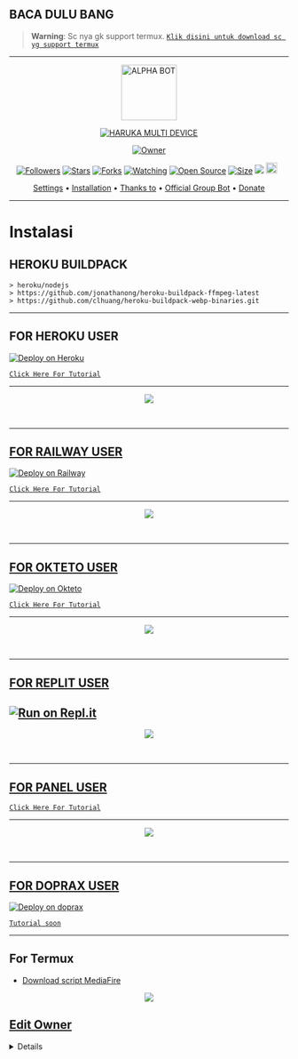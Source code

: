 ## BACA DULU BANG

> **Warning**: Sc nya gk support termux. [`Klik disini untuk download sc yg support termux`](https://github.com/zeeoneofficial/Haruka-Md#For-Termux)

-----------------------------------------------------

<p align="center">
<img src="https://github.com/UncknownGuy/Haruka-Md/blob/0cdd8196cde3d4116514c2675782d1c88c1b274a/Haruka.jpg" alt="ALPHA BOT" width="100"/>


</p>
<p align="center">
<a href="#"><img title="HARUKA MULTI DEVICE" src="https://img.shields.io/badge/HARUKA MULTI DEVICE-green?colorA=%23ff0000&colorB=%23017e40&style=for-the-badge"></a>
</p>
<p align="center">
<a href="https://github.com/zeeoneofficial/Haruka-Md"><img title="Owner" src="https://img.shields.io/badge/Recode-ZeeoneOfc-red.svg?style=for-the-badge&logo=github"></a>
</p>
<p align="center">
<a href="https://github.com/zeeoneofficial/followers"><img title="Followers" src="https://img.shields.io/github/followers/zeeoneofficial?color=red&style=flat-square"></a>
<a href="https://github.com/zeeoneofficial/Haruka-Md/stargazers/"><img title="Stars" src="https://img.shields.io/github/stars/zeeoneofficial/Haruka-Md?color=blue&style=flat-square"></a>
<a href="https://github.com/zeeoneofficial/Haruka-Md/network/members"><img title="Forks" src="https://img.shields.io/github/forks/zeeoneofficial/Haruka-Md?color=red&style=flat-square"></a>
<a href="https://github.com/zeeoneofficial/Haruka-Md/watchers"><img title="Watching" src="https://img.shields.io/github/watchers/zeeoneofficial/Haruka-Md?label=Watchers&color=blue&style=flat-square"></a>
<a href="https://github.com/zeeoneofficial/Haruka-Md"><img title="Open Source" src="https://badges.frapsoft.com/os/v2/open-source.svg?v=103"></a>
<a href="https://github.com/zeeoneofficial/Haruka-Md/"><img title="Size" src="https://img.shields.io/github/repo-size/zeeoneofficial/Haruka-Md?style=flat-square&color=green"></a>
<a href="https://hits.seeyoufarm.com"><img src="https://hits.seeyoufarm.com/api/count/incr/badge.svg?url=https%3A%2F%2Fgithub.com%2Fzeeoneofficial%2FHaruka-Md&count_bg=%2379C83D&title_bg=%23555555&icon=probot.svg&icon_color=%2300FF6D&title=hits&edge_flat=false"/></a>
<a href="https://github.com/zeeoneofficial/Haruka-Md/graphs/commit-activity"><img height="20" src="https://img.shields.io/badge/Maintained%3F-yes-green.svg"></a>&nbsp;&nbsp;
</p>

<p align="center">
  <a href="https://github.com/zeeoneofficial/Haruka-Md#Edit-Owner">Settings</a> •
  <a href="https://github.com/zeeoneofficial/Haruka-Md#instalasi">Installation</a> •
  <a href="https://github.com/zeeoneofficial/Haruka-Md#thanks-to">Thanks to</a> •
  <a href="https://github.com/zeeoneofficial/Haruka-Md#Official-Group"> Official Group Bot</a> •
  <a href="https://github.com/zeeoneofficial/Haruka-Md#donate">Donate</a>
</p>
</div>


---

# Instalasi
## HEROKU BUILDPACK

```
> heroku/nodejs
> https://github.com/jonathanong/heroku-buildpack-ffmpeg-latest
> https://github.com/clhuang/heroku-buildpack-webp-binaries.git
```

--------

## FOR HEROKU USER 

[![Deploy on Heroku](https://www.herokucdn.com/deploy/button.svg)](https://heroku.com/login)

[`Click Here For Tutorial`](https://youtu.be/2grMt0TbfOM)<br>

----------
<p align="center">
  <a href="https://youtu.be/2grMt0TbfOM"><img src="https://telegra.ph/file/dd32f9b493adc7a6ea33f.jpg" />
</p>
<br>

----------
## FOR RAILWAY USER 

[![Deploy on Railway](https://railway.app/button.svg)](https://railway.app?referralCode=zeeoneofc)

[`Click Here For Tutorial`](https://youtu.be/BqRauxohbLg)<br>

----------

<p align="center">
  <a href="https://youtu.be/BqRauxohbLg"><img src="https://telegra.ph/file/ba58c4ad1b43bc285f16b.jpg" />
</p>
<br>

----------
## FOR OKTETO USER 
[![Deploy on Okteto](https://okteto.com/develop-okteto.svg)](https://cloud.okteto.com/deploy)

[`Click Here For Tutorial`](https://youtu.be/FhHl_hvnY2s)

----------

<p align="center">
  <a href="https://youtu.be/FhHl_hvnY2s"><img src="https://telegra.ph/file/e5f7eac9d4272b869eb69.jpg" />
</p>
<br>

----------
## FOR REPLIT USER
[![Run on Repl.it](https://repl.it/badge/github/zeeoneofficial/Alphabot-Md)](https://repl.it/github/zeeoneofficial/Alphabot-Md)
------
<p align="center">
  <a href="https://youtu.be/jom_scHK09c"><img src="https://telegra.ph/file/873e2bbfbd1f15a535995.jpg" />
</p>
<br>

----------
## FOR PANEL USER 

[`Click Here For Tutorial`](https://youtu.be/H2BZ3KFvQys)

----------

<p align="center">
  <a href="https://youtu.be/H2BZ3KFvQys"><img src="https://telegra.ph/file/d2ab9876306da1e9c55d5.jpg" />
</p>
<br>

----------

## FOR DOPRAX USER 

[![Deploy on doprax](https://www.linkpicture.com/q/doprax-zeeoneofc.my.id.svg)](https://www.doprax.com/r/zeeoneofc/)

[`Tutorial soon`](https://youtu.be/BqRauxohbLg)<br>

----------

<!-- <p align="center">
  <a href="https://youtu.be/BqRauxohbLg"><img src="https://telegra.ph/file/ba58c4ad1b43bc285f16b.jpg" />
</p> -->

## For Termux
- [Download script MediaFire](https://youtu.be/3oC4cDu5X8s)

<p align="center">
<a href="https://youtu.be/3oC4cDu5X8s"><img src="https://telegra.ph/file/7cd11bac407e545a7b55d.jpg" />
</p>

## Edit Owner 

<details>
    <summary> <b>Edit Owner Config.json</b></summary><br/>

```ts
{
    "ownerNumber": ["622150996855@s.whatsapp.net","622150996855@s.whatsapp.net"],
    "ownerName": "ᴹᴿ᭄ ZeeoneOfcོ ×፝֟͜×",
    "instagram" : "https://instagram.com/zeeoneofc",
    "botName": "Haruka-Mdོ ",
    "footer": "api.zeeoneofc.xyz",
    "sessionName": "session",
    "pathimg": "./media/Haruka.jpg",
    "BotKey": "Gsyt6jRJ",
    "auto_welcomeMsg": true,
    "auto_leaveMsg": true,    
    "autobio": true,
    "anticall": true,
    "autorespond": false,
    "autoblok212": true,
    "autoread": true,
    "gamewaktu": 90,
    "limitCount": 25,
    "gcount": {
        "prem": 1000,
        "user": 15
    }
}
```

## Donate
- [Saweria](https://saweria.co/zeeoneofc)
- [Dana](https://j.top4top.io/p_20532posd1.jpg)
- [Ovo](https://h.top4top.io/p_2053vk0uw1.jpg)

# Official Group
- [Group 1](https://chat.whatsapp.com/EU890BcXjyBDkNaUT5WmYV)
- [Group 2](https://chat.whatsapp.com/E8NExJwIbhBJYzssfqJNsE)
- [Group 3](https://chat.whatsapp.com/KCSqHTky1apG7ApePsfiPy)
- [Group 4](https://chat.whatsapp.com/KwmvHr7VMFj7r5ry9xmMsU)
- [Group 5](https://chat.whatsapp.com/ELa7GhU0sP4EvXcVimQYtz)

